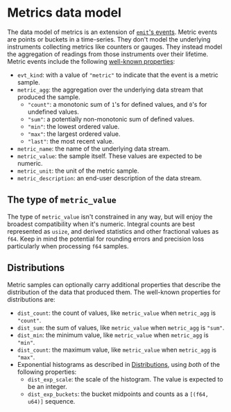 # Metrics data model

The data model of metrics is an extension of [`emit`'s events](../../reference/events.md). Metric events are points or buckets in a time-series. They don't model the underlying instruments collecting metrics like counters or gauges. They instead model the aggregation of readings from those instruments over their lifetime. Metric events include the following [well-known properties](https://docs.rs/emit/1.12.0/emit/well_known/index.html):

- `evt_kind`: with a value of `"metric"` to indicate that the event is a metric sample.
- `metric_agg`: the aggregation over the underlying data stream that produced the sample.
    - `"count"`: a monotonic sum of `1`'s for defined values, and `0`'s for undefined values.
    - `"sum"`: a potentially non-monotonic sum of defined values.
    - `"min"`: the lowest ordered value.
    - `"max"`: the largest ordered value.
    - `"last"`: the most recent value.
- `metric_name`: the name of the underlying data stream.
- `metric_value`: the sample itself. These values are expected to be numeric.
- `metric_unit`: the unit of the metric sample.
- `metric_description`: an end-user description of the data stream.

## The type of `metric_value`

The type of `metric_value` isn't constrained in any way, but will enjoy the broadest compatibility when it's numeric. Integral counts are best represented as `usize`, and derived statistics and other fractional values as `f64`. Keep in mind the potential for rounding errors and precision loss particularly when processing `f64` samples.

## Distributions

Metric samples can optionally carry additional properties that describe the distribution of the data that produced them. The well-known properties for distributions are:

- `dist_count`: the count of values, like `metric_value` when `metric_agg` is `"count"`.
- `dist_sum`: the sum of values, like `metric_value` when `metric_agg` is `"sum"`.
- `dist_min`: the minimum value, like `metric_value` when `metric_agg` is `"min"`.
- `dist_count`: the maximum value, like `metric_value` when `metric_agg` is `"max"`.
- Exponential histograms as described in [Distributions](./distributions.md#exponential-histograms), using _both_ of the following properties:
    - `dist_exp_scale`: the scale of the histogram. The value is expected to be an integer.
    - `dist_exp_buckets`: the bucket midpoints and counts as a `[(f64, u64)]` sequence.
